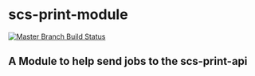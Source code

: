 # scs-print-module

[![Master Branch Build Status](https://img.shields.io/travis/egomezm/scs-print-module/master.svg?style=flat-square&label=master)](https://travis-ci.org/egomezm/scs-print-module)

## A Module to help send jobs to the scs-print-api
